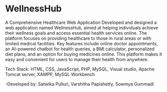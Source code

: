 # WellnessHub
A Comprehensive Healthcare Web Application
     Developed and designed a web application named WellnessHub, aimed at helping individuals achieve their wellness goals and access essential health services online. The platform focuses on providing healthcare to those in rural areas or with limited medical facilities. Key features include online doctor appointments, an AI-powered chatbot for health queries, a BMI calculator, personalized diet plans, and an option for buying medicines online. This platform makes it easy and convenient for users to manage their health from anywhere.

Tech Stack: HTML, CSS, JavaScript, PHP, MySQL, Visual studio, Apache Tomcat server, XAMPP, MySQL Workbench

-Developed by: 
Satwika Pulluri, Varshitha Papishetty, Sowmya Gummadi

